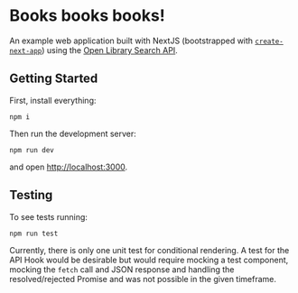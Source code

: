 # Books books books!

An example web application built with NextJS (bootstrapped with [`create-next-app`](https://github.com/vercel/next.js/tree/canary/packages/create-next-app)) using the [Open Library Search API](https://openlibrary.org/dev/docs/api/search).

## Getting Started

First, install everything:

```
npm i
```

Then run the development server:

```
npm run dev
```

and open [http://localhost:3000](http://localhost:3000).

## Testing

To see tests running:

```
npm run test
```

Currently, there is only one unit test for conditional rendering. A test for the API Hook would be desirable but would require mocking a test component, mocking the `fetch` call and JSON response and handling the resolved/rejected Promise and was not possible in the given timeframe.